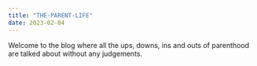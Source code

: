 ```yaml
---
title: "THE-PARENT-LIFE"
date: 2023-02-04
---
```


Welcome to the blog where all the ups, downs, ins and outs of parenthood are talked about without any judgements. 

